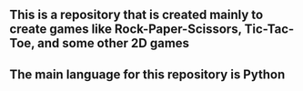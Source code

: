 ## This is a repository that is created mainly to create games like Rock-Paper-Scissors, Tic-Tac-Toe, and some other 2D games

## The main language for this repository is Python